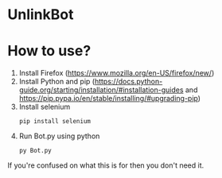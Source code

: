 # UnlinkBot
  # How to use?
  1. Install Firefox (https://www.mozilla.org/en-US/firefox/new/)
  2. Install Python and pip (https://docs.python-guide.org/starting/installation/#installation-guides and https://pip.pypa.io/en/stable/installing/#upgrading-pip)
  3. Install selenium
     ```
     pip install selenium
     ```
  4. Run Bot.py using python
     ```
     py Bot.py
     ```
    
If you're confused on what this is for then you don't need it.
